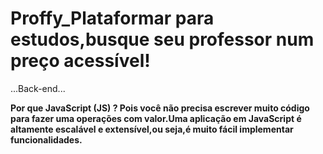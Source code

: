 # Proffy_Plataformar para estudos,busque seu professor num preço acessível! 

...Back-end...

__Por que JavaScript (JS) ?
 Pois você não precisa escrever muito código para fazer uma operações com valor.Uma aplicação em JavaScript é altamente escalável e extensível,ou seja,é muito fácil implementar funcionalidades.__

